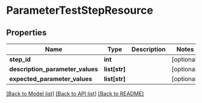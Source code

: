 # ParameterTestStepResource

## Properties
Name | Type | Description | Notes
------------ | ------------- | ------------- | -------------
**step_id** | **int** |  | [optional] 
**description_parameter_values** | **list[str]** |  | [optional] 
**expected_parameter_values** | **list[str]** |  | [optional] 

[[Back to Model list]](../README.md#documentation-for-models) [[Back to API list]](../README.md#documentation-for-api-endpoints) [[Back to README]](../README.md)


